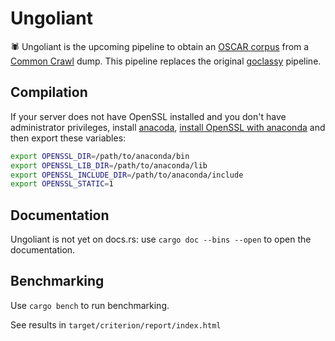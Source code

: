 # Ungoliant

:spider: Ungoliant is the upcoming pipeline to obtain an [OSCAR corpus](https://oscar-corpus.com) from a [Common Crawl](https://commoncrawl.org) dump. This pipeline replaces the original [goclassy](https://github.com/oscar-corpus/goclassy) pipeline.

## Compilation

If your server does not have OpenSSL installed and you don't have administrator privileges, install [anacoda](https://www.anaconda.com/products/individual), [install OpenSSL with anaconda](https://anaconda.org/anaconda/openssl) and then export these variables:

```bash
export OPENSSL_DIR=/path/to/anaconda/bin
export OPENSSL_LIB_DIR=/path/to/anaconda/lib
export OPENSSL_INCLUDE_DIR=/path/to/anaconda/include
export OPENSSL_STATIC=1
```

## Documentation

Ungoliant is not yet on docs.rs: use `cargo doc --bins --open` to open the documentation.

## Benchmarking

Use `cargo bench` to run benchmarking.

See results in `target/criterion/report/index.html`